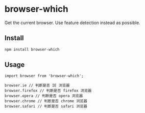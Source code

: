 # browser-which
Get the current browser.
Use feature detection instead as possible.

## Install

```bash
npm install browser-which
``` 

## Usage

```
import browser from 'browser-which';

browser.ie // 判断是否 IE 浏览器
browser.firefox // 判断是否 firefox 浏览器
browser.opera // 判断是否 opera 浏览器
browser.chrome // 判断是否 chrome 浏览器
browser.safari // 判断是否 safari 浏览器
``` 
